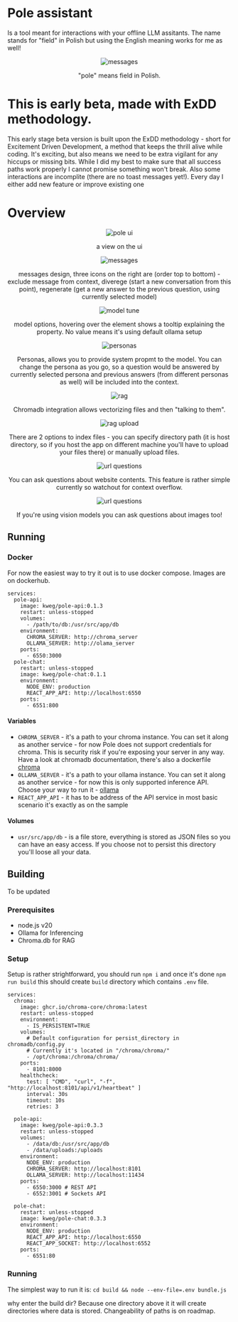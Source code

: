 # Pole assistant

Is a tool meant for interactions with your offline LLM assitants.
The name stands for "field" in Polish but using the English meaning works for me as well!

<p align="center">
  <img src="docs/images/pole.png" alt="messages" align="center">
</p>
<p align="center">
  "pole" means field in Polish.  
</p>

# This is early beta, made with ExDD methodology.

This early stage beta version is built upon the ExDD methodology - short for Excitement Driven Development, a method that keeps the thrill alive while coding. It's exciting, but also means we need to be extra vigilant for any hiccups or missing bits.
While I did my best to make sure that all success paths work properly I cannot promise something won't break. Also some interactions are incomplite (there are no toast messages yet!). Every day I either add new feature or improve existing one

# Overview

<p align="center">
  <img src="docs/images/ui.png" alt="pole ui" align="center">
</p>
<p align="center">
  a view on the ui
</p>

<p align="center">
  <img src="docs/images/messages.png" alt="messages" align="center">
</p>
<p align="center">
  messages design, three icons on the right are (order top to bottom) - exclude message from context, diverege (start a new conversation from this point), regenerate (get a new answer to the previous question, using currently selected model)
</p>

<p align="center">
  <img src="docs/images/model_tune.png" alt="model tune" align="center">
</p>
<p align="center">
  model options, hovering over the element shows a tooltip explaining the property. No value means it's using default ollama setup
</p>

<p align="center">
  <img src="docs/images/personas.png" alt="personas" align="center">
</p>
<p align="center">
  Personas, allows you to provide system propmt to the model. You can change the persona as you go, so a question would be answered by currently selected persona and previous answers (from different personas as well) will be included into the context.
</p>

<p align="center">
  <img src="docs/images/rag.png" alt="rag" align="center">
</p>
<p align="center">
  Chromadb integration allows vectorizing files and then "talking to them".
</p>

<p align="center">
  <img src="docs/images/rag_upload.png" alt="rag upload" align="center">
</p>
<p align="center">
  There are 2 options to index files - you can specify directory path (it is host directory, so if you host the app on different machine you'll have to upload your files there) or manually upload files.
</p>

<p align="center">
  <img src="docs/images/url.png" alt="url questions" align="center">
</p>
<p align="center">
  You can ask questions about website contents. This feature is rather simple currently so watchout for context overflow.
</p>

<p align="center">
  <img src="docs/images/multimodal.png" alt="url questions" align="center">
</p>
<p align="center">
  If you're using vision models you can ask questions about images too!
</p>

## Running

### Docker

For now the easiest way to try it out is to use docker compose. Images are on dockerhub.

```
services:
  pole-api:
    image: kweg/pole-api:0.1.3
    restart: unless-stopped
    volumes:
      - /path/to/db:/usr/src/app/db
    environment:
      CHROMA_SERVER: http://chroma_server
      OLLAMA_SERVER: http://olama_server
    ports:
      - 6550:3000
  pole-chat:
    restart: unless-stopped
    image: kweg/pole-chat:0.1.1
    environment:
      NODE_ENV: production
      REACT_APP_API: http://localhost:6550
    ports:
      - 6551:800
```

#### Variables

- `CHROMA_SERVER` - it's a path to your chroma instance. You can set it along as another service - for now Pole does not support credentials for chroma. This is security risk if you're exposing your server in any way. Have a look at chromadb documentation, there's also a dockerfile [chroma](https://github.com/chroma-core/chroma/tree/main)
- `OLLAMA_SERVER` - it's a path to your ollama instance. You can set it along as another service - for now this is only supported inference API. Choose your way to run it - [ollama](https://github.com/ollama/ollama)
- `REACT_APP_API` - it has to be address of the API service in most basic scenario it's exactly as on the sample

#### Volumes

- `usr/src/app/db` - is a file store, everything is stored as JSON files so you can have an easy access. If you choose not to persist this directory you'll loose all your data.

## Building

To be updated

### Prerequisites

- node.js v20
- Ollama for Inferencing
- Chroma.db for RAG

### Setup

Setup is rather strightforward, you should run `npm i` and once it's done `npm run build` this should create `build` directory which contains `.env` file.

```
services:
  chroma:
    image: ghcr.io/chroma-core/chroma:latest
    restart: unless-stopped
    environment:
      - IS_PERSISTENT=TRUE
    volumes:
      # Default configuration for persist_directory in chromadb/config.py
      # Currently it's located in "/chroma/chroma/"
      - /opt/chroma:/chroma/chroma/
    ports:
      - 8101:8000
    healthcheck:
      test: [ "CMD", "curl", "-f", "http://localhost:8101/api/v1/heartbeat" ]
      interval: 30s
      timeout: 10s
      retries: 3

  pole-api:
    image: kweg/pole-api:0.3.3
    restart: unless-stopped
    volumes:
      - /data/db:/usr/src/app/db
      - /data/uploads:/uploads
    environment:
      NODE_ENV: production
      CHROMA_SERVER: http://localhost:8101
      OLLAMA_SERVER: http://localhost:11434
    ports:
      - 6550:3000 # REST API
      - 6552:3001 # Sockets API

  pole-chat:
    restart: unless-stopped
    image: kweg/pole-chat:0.3.3
    environment:
      NODE_ENV: production
      REACT_APP_API: http://localhost:6550
      REACT_APP_SOCKET: http://localhost:6552
    ports:
      - 6551:80
```

### Running

The simplest way to run it is:
`cd build && node --env-file=.env bundle.js`

why enter the build dir? Because one directory above it it will create directories where data is stored. Changeability of paths is on roadmap.
